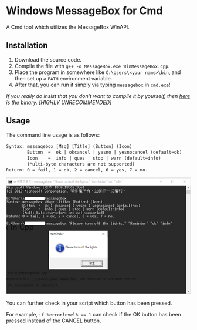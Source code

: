 # Windows MessageBox for Cmd
A Cmd tool which utilizes the MessageBox WinAPI.

## Installation

1. Download the source code.
2. Compile the file with `g++ -o MessageBox.exe WinMessageBox.cpp`.
3. Place the program in somewhere like `C:\Users\<your name>\bin`, and then set up a `PATH` environment variable.
4. After that, you can run it simply via typing `messagebox` in `cmd.exe`!

*If you really do insist that you don't want to compile it by yourself, then [here](bin/MessageBox.exe) is the binary. [HIGHLY UNRECOMMENDED]*

## Usage

The command line usage is as follows:

    Syntax: messagebox [Msg] [Title] (Button) (Icon)
            Button  =  ok | okcancel | yesno | yesnocancel (default=ok)
            Icon    =  info | ques | stop | warn (default=info)
            (Multi-byte characters are not supported)
    Return: 0 = fail, 1 = ok, 2 = cancel, 6 = yes, 7 = no.

<img src="scnshot.png" alt="Screenshot" width="600"/>

You can further check in your script which button has been pressed.

For example, `if %errorlevel% == 1` can check if the OK button has been pressed instead of the CANCEL button.

